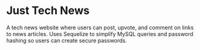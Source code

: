 # Just Tech News

A tech news website where users can post, upvote, and comment on links to news articles. Uses Sequelize to simplify MySQL queries and password hashing so users can create secure passwords.